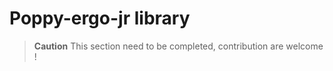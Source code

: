 # Poppy-ergo-jr library

<!-- TODO -->

> **Caution** This section need to be completed, contribution are welcome !